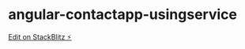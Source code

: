 # angular-contactapp-usingservice

[Edit on StackBlitz ⚡️](https://stackblitz.com/edit/angular-contactapp-usingservice)